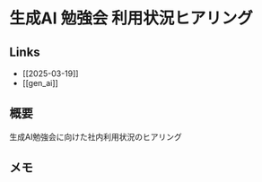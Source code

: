 # 生成AI 勉強会 利用状況ヒアリング

## Links

- [[2025-03-19]]
- [[gen_ai]]

## 概要

生成AI勉強会に向けた社内利用状況のヒアリング

## メモ